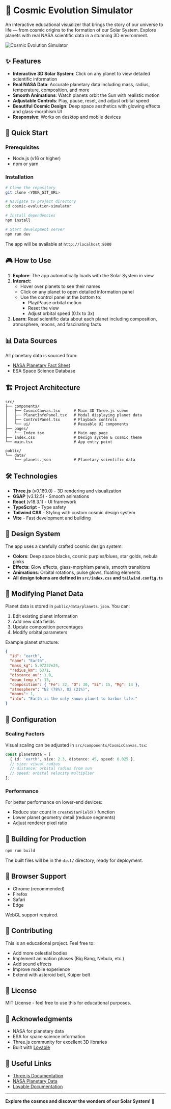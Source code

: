 # 🌌 Cosmic Evolution Simulator

An interactive educational visualizer that brings the story of our universe to life — from cosmic origins to the formation of our Solar System. Explore planets with real NASA scientific data in a stunning 3D environment.

![Cosmic Evolution Simulator](https://lovable.dev/opengraph-image-p98pqg.png)

## ✨ Features

- **Interactive 3D Solar System**: Click on any planet to view detailed scientific information
- **Real NASA Data**: Accurate planetary data including mass, radius, temperature, composition, and more
- **Smooth Animations**: Watch planets orbit the Sun with realistic motion
- **Adjustable Controls**: Play, pause, reset, and adjust orbital speed
- **Beautiful Cosmic Design**: Deep space aesthetics with glowing effects and glass-morphism UI
- **Responsive**: Works on desktop and mobile devices

## 🚀 Quick Start

### Prerequisites

- Node.js (v16 or higher)
- npm or yarn

### Installation

```bash
# Clone the repository
git clone <YOUR_GIT_URL>

# Navigate to project directory
cd cosmic-evolution-simulator

# Install dependencies
npm install

# Start development server
npm run dev
```

The app will be available at `http://localhost:8080`

## 🎮 How to Use

1. **Explore**: The app automatically loads with the Solar System in view
2. **Interact**: 
   - Hover over planets to see their names
   - Click on any planet to open detailed information panel
   - Use the control panel at the bottom to:
     - Play/Pause orbital motion
     - Reset the view
     - Adjust orbital speed (0.1x to 3x)
3. **Learn**: Read scientific data about each planet including composition, atmosphere, moons, and fascinating facts

## 📊 Data Sources

All planetary data is sourced from:
- [NASA Planetary Fact Sheet](https://nssdc.gsfc.nasa.gov/planetary/factsheet/)
- ESA Space Science Database

## 🏗️ Project Architecture

```
src/
├── components/
│   ├── CosmicCanvas.tsx      # Main 3D Three.js scene
│   ├── PlanetInfoPanel.tsx   # Modal displaying planet data
│   ├── ControlPanel.tsx      # Playback controls
│   └── ui/                   # Reusable UI components
├── pages/
│   └── Index.tsx             # Main app page
├── index.css                 # Design system & cosmic theme
└── main.tsx                  # App entry point

public/
└── data/
    └── planets.json          # Planetary scientific data
```

## 🛠️ Technologies

- **Three.js** (v0.160.0) - 3D rendering and visualization
- **GSAP** (v3.12.5) - Smooth animations
- **React** (v18.3.1) - UI framework
- **TypeScript** - Type safety
- **Tailwind CSS** - Styling with custom cosmic design system
- **Vite** - Fast development and building

## 🎨 Design System

The app uses a carefully crafted cosmic design system:

- **Colors**: Deep space blacks, cosmic purples/blues, star golds, nebula pinks
- **Effects**: Glow effects, glass-morphism panels, smooth transitions
- **Animations**: Orbital rotations, pulse glows, floating elements
- **All design tokens are defined in `src/index.css` and `tailwind.config.ts`**

## 📝 Modifying Planet Data

Planet data is stored in `public/data/planets.json`. You can:

1. Edit existing planet information
2. Add new data fields
3. Update composition percentages
4. Modify orbital parameters

Example planet structure:
```json
{
  "id": "earth",
  "name": "Earth",
  "mass_kg": 5.97237e24,
  "radius_km": 6371,
  "distance_au": 1.0,
  "mean_temp_c": 15,
  "composition": { "Fe": 32, "O": 30, "Si": 15, "Mg": 14 },
  "atmosphere": "N2 (78%), O2 (21%)",
  "moons": 1,
  "info": "Earth is the only known planet to harbor life."
}
```

## 🔧 Configuration

### Scaling Factors

Visual scaling can be adjusted in `src/components/CosmicCanvas.tsx`:

```typescript
const planetData = [
  { id: 'earth', size: 2.3, distance: 45, speed: 0.025 },
  // size: visual radius
  // distance: orbital radius from sun
  // speed: orbital velocity multiplier
];
```

### Performance

For better performance on lower-end devices:
- Reduce star count in `createStarField()` function
- Lower planet geometry detail (reduce segments)
- Adjust renderer pixel ratio

## 🚀 Building for Production

```bash
npm run build
```

The built files will be in the `dist/` directory, ready for deployment.

## 📱 Browser Support

- Chrome (recommended)
- Firefox
- Safari
- Edge

WebGL support required.

## 🤝 Contributing

This is an educational project. Feel free to:
- Add more celestial bodies
- Implement animation phases (Big Bang, Nebula, etc.)
- Add sound effects
- Improve mobile experience
- Extend with asteroid belt, Kuiper belt

## 📄 License

MIT License - feel free to use this for educational purposes.

## 🙏 Acknowledgments

- NASA for planetary data
- ESA for space science information
- Three.js community for excellent 3D libraries
- Built with [Lovable](https://lovable.dev)

## 🔗 Useful Links

- [Three.js Documentation](https://threejs.org/docs/)
- [NASA Planetary Data](https://nssdc.gsfc.nasa.gov/planetary/)
- [Lovable Documentation](https://docs.lovable.dev/)

---

**Explore the cosmos and discover the wonders of our Solar System! 🌠**
